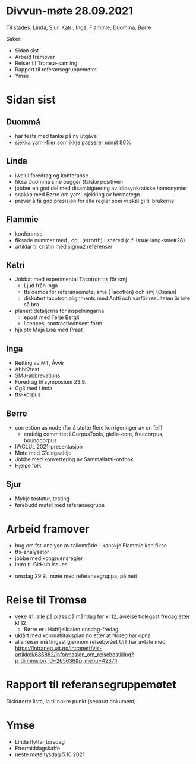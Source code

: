 # Divvun-møte 28.09.2021

Til stades: Linda, Sjur, Katri, Inga, Flammie, Duommá, Børre

Saker:
* Sidan sist
* Arbeid framover
* Reiser til Tromsø-samling
* Rapport til referansegruppemøtet
* Ymse

# Sidan sist

## Duommá
* har testa med tanke på ny utgåve
* sjekka yaml-filer som ikkje passerer minst 80%

## Linda
* iwclul foredrag og konferanse
* fiksa Duommá sine bugger (falske positiver)
* jobber en god del med disambiguering av idiosynkratiske homonymier
* snakka med Børre om yaml-sjekking av hermetegn
* prøver å få god presisjon for alle regler som vi skal gi til brukerne

## Flammie
* konferanse
* fiksade nummer med , og . (errorth) i shared (c.f. issue lang-sme#28)
* artiklar til cristin med sigma2 referenser

## Katri
* Jobbat med experimental Tacotron tts för smj
    * Ljud från Inga 
    * tts demos för referansemøte; sme (Tacotron) och smj (Ossian)
    * diskutert tacotron alignments med Antti och varför resultaten är inte så bra
* planert detaljerna för inspelningarna
    * epost med Terje Bergli
    * licences, contract/consent form
* hjälpte Maja Lisa med Praat

## Inga
* Retting av MT, Ávvir
* Abbr2text
* SMJ-abbrevations
* Foredrag til symposium 23.9.
* Cg3 med Linda
* tts-korpus

## Børre
* correction as node (for å støtte flere korrigeringer av en feil)
    * endelig committet i CorpusTools, giella-core, freecorpus, boundcorpus
* IWCLUL 2021-presentasjon
* Møte med Gïelegaaltije
* Jobbe med konvertering av Sammallahti-ordbok
* Hjelpe folk

## Sjur
- Mykje tastatur, testing
- førebudd møtet med referansegrupa

# Arbeid framover
* bug om fst-analyse av tallområde - kanskje Flammie kan fikse
* tts-analysator
* jobbe med kongruensregler
* intro til GitHub Issues
- onsdag 29.9.: møte med referansegruppa, på nett

# Reise til Tromsø

- veke 41, alle på plass på måndag før kl 12, avreise tidlegast fredag etter kl 12
    - Børre er i Hattfjelldalen onsdag-fredag
- uklårt med koronatiltaksplan no etter at Noreg har opna
- alle reiser må tingast gjennom reisebyrået UiT har avtale med:
  <https://intranett.uit.no/intranett/vis-artikkel/685882/informasjon_om_reisebestilling?p_dimension_id=265636&p_menu=42374>

# Rapport til referansegruppemøtet

Diskuterte lista, la til nokre punkt (separat dokument).

# Ymse
* Linda flyttar torsdag
* Ettermiddagskaffe
* neste møte tysdag 5.10.2021
